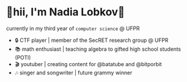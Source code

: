 # 👋hii, I'm Nadia Lobkov💖
currently in my third year of `computer science` @ UFPR
- 🔒 CTF player | member of the SecRET research group  @ UFPR
- 📚 math enthusiast | teaching algebra to gifted high school students (POTI)
- 🎬 youtuber | creating content for @batatube and @bitporbit
- 🎶 singer and songwriter | future grammy winner

<!---
nadialobkov/nadialobkov is a ✨ special ✨ repository because its `README.md` (this file) appears on your GitHub profile.
You can click the Preview link to take a look at your changes.
--->
